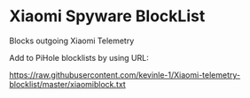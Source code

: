 # Xiaomi Spyware BlockList
Blocks outgoing Xiaomi Telemetry 

Add to PiHole blocklists by using URL: 

https://raw.githubusercontent.com/kevinle-1/Xiaomi-telemetry-blocklist/master/xiaomiblock.txt

